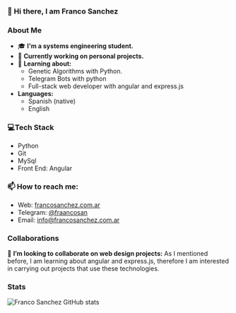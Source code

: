 ### 👋  Hi there, I am Franco Sanchez

### About Me
- 🎓  **I'm a systems engineering student.**
- 🔭  **Currently working on personal projects.**
- 🌱  **Learning about:**
  - Genetic Algorithms with Python.
  - Telegram Bots with python
  - Full-stack web developer with angular and express.js
- **Languages:**
  - Spanish \(native\)
  - English  

### 💻Tech Stack
- Python
- Git
- MySql
- Front End: Angular

### 📫 How to reach me:
- Web: [francosanchez.com.ar](http://francosanchez.com.ar/)
- Telegram: [@fraancosan](https://t.me/fraancosan)
- Email: [info@francosanchez.com.ar](mailto:info@francosanchez.com.ar?subject=Asunto%20del%20correo&body=Contenido%20del%20mensaje)

### Collaborations
👯 **I’m looking to collaborate on web design projects:** As I mentioned before, I am learning about angular and express.js, therefore I am interested in carrying out projects that use these technologies.

### Stats
![Franco Sanchez GitHub stats](https://github-readme-stats.vercel.app/api?username=fraancosan&show_icons=true&theme=vision-friendly-dark)
